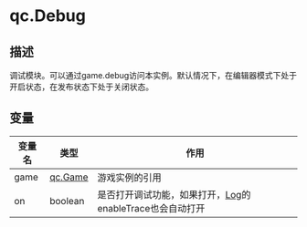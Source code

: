 # qc.Debug

## 描述
调试模块。可以通过game.debug访问本实例。默认情况下，在编辑器模式下处于开启状态，在发布状态下处于关闭状态。

## 变量
| 变量名 | 类型 | 作用 |
| ------------- |-------------|-------------|
| game | [qc.Game](../Game/README.md) | 游戏实例的引用 |
| on | boolean | 是否打开调试功能，如果打开，[Log](../log/README.md)的enableTrace也会自动打开 |
